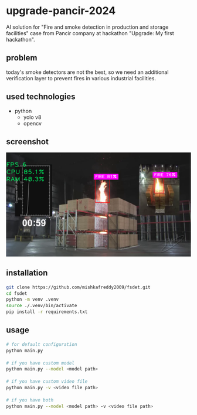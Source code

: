 # upgrade-pancir-2024

AI solution for "Fire and smoke detection in production and storage facilities" case from Pancir company at hackathon "Upgrade: My first hackathon".

## problem

today's smoke detectors are not the best, so we need an additional verification layer to prevent fires in various industrial facilities.

## used technologies

- python
  - yolo v8
  - opencv

## screenshot

![showcase](./gitdocs/showcase.png)

## installation

```bash
git clone https://github.com/mishkafreddy2009/fsdet.git
cd fsdet
python -m venv .venv
source ./.venv/bin/activate
pip install -r requirements.txt
```
## usage

```bash
# for default configuration
python main.py

# if you have custom model
python main.py --model <model path>

# if you have custom video file
python main.py -v <video file path>

# if you have both
python main.py --model <model path> -v <video file path>
```
